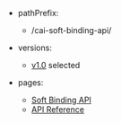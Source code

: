 - pathPrefix:
    - /cai-soft-binding-api/

- versions:
    - [v1.0](/index.md) selected

- pages:
    - [Soft Binding API](/index.md)
    - [API Reference](/api/index.md)



